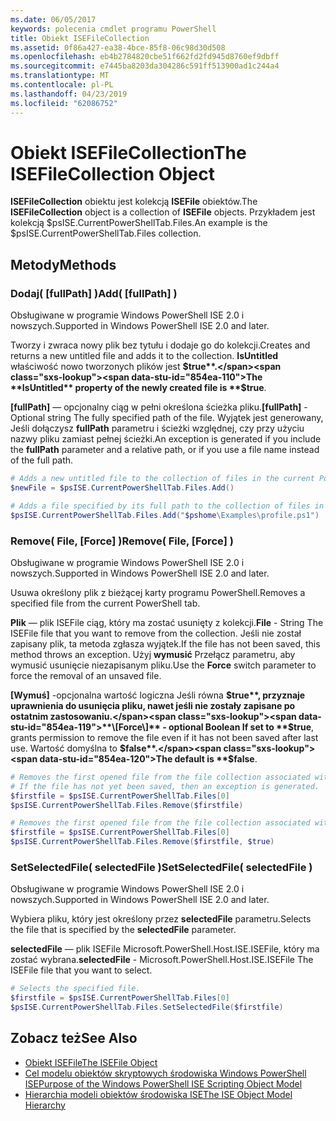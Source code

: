 ```yaml
---
ms.date: 06/05/2017
keywords: polecenia cmdlet programu PowerShell
title: Obiekt ISEFileCollection
ms.assetid: 0f86a427-ea38-4bce-85f8-06c98d30d508
ms.openlocfilehash: eb4b2784820cbe51f662fd2fd945d8760ef9dbff
ms.sourcegitcommit: e7445ba8203da304286c591ff513900ad1c244a4
ms.translationtype: MT
ms.contentlocale: pl-PL
ms.lasthandoff: 04/23/2019
ms.locfileid: "62086752"
---
```

# <a name="the-isefilecollection-object"></a><span data-ttu-id="854ea-103">Obiekt ISEFileCollection</span><span class="sxs-lookup"><span data-stu-id="854ea-103">The ISEFileCollection Object</span></span>

<span data-ttu-id="854ea-104">**ISEFileCollection** obiektu jest kolekcją **ISEFile** obiektów.</span><span class="sxs-lookup"><span data-stu-id="854ea-104">The **ISEFileCollection** object is a collection of **ISEFile** objects.</span></span> <span data-ttu-id="854ea-105">Przykładem jest kolekcją $psISE.CurrentPowerShellTab.Files.</span><span class="sxs-lookup"><span data-stu-id="854ea-105">An example is the $psISE.CurrentPowerShellTab.Files collection.</span></span>

## <a name="methods"></a><span data-ttu-id="854ea-106">Metody</span><span class="sxs-lookup"><span data-stu-id="854ea-106">Methods</span></span>

### <a name="add-fullpath-"></a><span data-ttu-id="854ea-107">Dodaj\( \[fullPath\] \)</span><span class="sxs-lookup"><span data-stu-id="854ea-107">Add\( \[fullPath\] \)</span></span>

<span data-ttu-id="854ea-108">Obsługiwane w programie Windows PowerShell ISE 2.0 i nowszych.</span><span class="sxs-lookup"><span data-stu-id="854ea-108">Supported in Windows PowerShell ISE 2.0 and later.</span></span>

<span data-ttu-id="854ea-109">Tworzy i zwraca nowy plik bez tytułu i dodaje go do kolekcji.</span><span class="sxs-lookup"><span data-stu-id="854ea-109">Creates and returns a new untitled file and adds it to the collection.</span></span> <span data-ttu-id="854ea-110">**IsUntitled** właściwość nowo tworzonych plików jest **$true**.</span><span class="sxs-lookup"><span data-stu-id="854ea-110">The **IsUntitled** property of the newly created file is **$true**.</span></span>

<span data-ttu-id="854ea-111">**\[fullPath\]**  — opcjonalny ciąg w pełni określona ścieżka pliku.</span><span class="sxs-lookup"><span data-stu-id="854ea-111">**\[fullPath\]** - Optional string The fully specified path of the file.</span></span> <span data-ttu-id="854ea-112">Wyjątek jest generowany, Jeśli dołączysz **fullPath** parametru i ścieżki względnej, czy przy użyciu nazwy pliku zamiast pełnej ścieżki.</span><span class="sxs-lookup"><span data-stu-id="854ea-112">An exception is generated if you include the **fullPath** parameter and a relative path, or if you use a file name instead of the full path.</span></span>

```powershell
# Adds a new untitled file to the collection of files in the current PowerShell tab.
$newFile = $psISE.CurrentPowerShellTab.Files.Add()

# Adds a file specified by its full path to the collection of files in the current PowerShell tab.
$psISE.CurrentPowerShellTab.Files.Add("$pshome\Examples\profile.ps1")
```

### <a name="remove-file-force-"></a><span data-ttu-id="854ea-113">Remove\( File, \[Force\] \)</span><span class="sxs-lookup"><span data-stu-id="854ea-113">Remove\( File, \[Force\] \)</span></span>

<span data-ttu-id="854ea-114">Obsługiwane w programie Windows PowerShell ISE 2.0 i nowszych.</span><span class="sxs-lookup"><span data-stu-id="854ea-114">Supported in Windows PowerShell ISE 2.0 and later.</span></span>

<span data-ttu-id="854ea-115">Usuwa określony plik z bieżącej karty programu PowerShell.</span><span class="sxs-lookup"><span data-stu-id="854ea-115">Removes a specified file from the current PowerShell tab.</span></span>

<span data-ttu-id="854ea-116">**Plik** — plik ISEFile ciąg, który ma zostać usunięty z kolekcji.</span><span class="sxs-lookup"><span data-stu-id="854ea-116">**File** - String The ISEFile file that you want to remove from the collection.</span></span> <span data-ttu-id="854ea-117">Jeśli nie został zapisany plik, ta metoda zgłasza wyjątek.</span><span class="sxs-lookup"><span data-stu-id="854ea-117">If the file has not been saved, this method throws an exception.</span></span> <span data-ttu-id="854ea-118">Użyj **wymusić** Przełącz parametru, aby wymusić usunięcie niezapisanym pliku.</span><span class="sxs-lookup"><span data-stu-id="854ea-118">Use the **Force** switch parameter to force the removal of an unsaved file.</span></span>

<span data-ttu-id="854ea-119">**\[Wymuś\]**  -opcjonalna wartość logiczna Jeśli równa **$true**, przyznaje uprawnienia do usunięcia pliku, nawet jeśli nie zostały zapisane po ostatnim zastosowaniu.</span><span class="sxs-lookup"><span data-stu-id="854ea-119">**\[Force\]** - optional Boolean If set to **$true**, grants permission to remove the file even if it has not been saved after last use.</span></span> <span data-ttu-id="854ea-120">Wartość domyślna to **$false**.</span><span class="sxs-lookup"><span data-stu-id="854ea-120">The default is **$false**.</span></span>

```powershell
# Removes the first opened file from the file collection associated with the current PowerShell tab.
# If the file has not yet been saved, then an exception is generated.
$firstfile = $psISE.CurrentPowerShellTab.Files[0]
$psISE.CurrentPowerShellTab.Files.Remove($firstfile)

# Removes the first opened file from the file collection associated with the current PowerShell tab, even if it has not been saved.
$firstfile = $psISE.CurrentPowerShellTab.Files[0]
$psISE.CurrentPowerShellTab.Files.Remove($firstfile, $true)
```

### <a name="setselectedfile-selectedfile-"></a><span data-ttu-id="854ea-121">SetSelectedFile\( selectedFile \)</span><span class="sxs-lookup"><span data-stu-id="854ea-121">SetSelectedFile\( selectedFile \)</span></span>

<span data-ttu-id="854ea-122">Obsługiwane w programie Windows PowerShell ISE 2.0 i nowszych.</span><span class="sxs-lookup"><span data-stu-id="854ea-122">Supported in Windows PowerShell ISE 2.0 and later.</span></span>

<span data-ttu-id="854ea-123">Wybiera pliku, który jest określony przez **selectedFile** parametru.</span><span class="sxs-lookup"><span data-stu-id="854ea-123">Selects the file that is specified by the **selectedFile** parameter.</span></span>

<span data-ttu-id="854ea-124">**selectedFile** — plik ISEFile Microsoft.PowerShell.Host.ISE.ISEFile, który ma zostać wybrana.</span><span class="sxs-lookup"><span data-stu-id="854ea-124">**selectedFile** - Microsoft.PowerShell.Host.ISE.ISEFile The ISEFile file that you want to select.</span></span>

```powershell
# Selects the specified file.
$firstfile = $psISE.CurrentPowerShellTab.Files[0]
$psISE.CurrentPowerShellTab.Files.SetSelectedFile($firstfile)
```

## <a name="see-also"></a><span data-ttu-id="854ea-125">Zobacz też</span><span class="sxs-lookup"><span data-stu-id="854ea-125">See Also</span></span>

- [<span data-ttu-id="854ea-126">Obiekt ISEFile</span><span class="sxs-lookup"><span data-stu-id="854ea-126">The ISEFile Object</span></span>](The-ISEFile-Object.md)
- [<span data-ttu-id="854ea-127">Cel modelu obiektów skryptowych środowiska Windows PowerShell ISE</span><span class="sxs-lookup"><span data-stu-id="854ea-127">Purpose of the Windows PowerShell ISE Scripting Object Model</span></span>](Purpose-of-the-Windows-PowerShell-ISE-Scripting-Object-Model.md)
- [<span data-ttu-id="854ea-128">Hierarchia modeli obiektów środowiska ISE</span><span class="sxs-lookup"><span data-stu-id="854ea-128">The ISE Object Model Hierarchy</span></span>](The-ISE-Object-Model-Hierarchy.md)